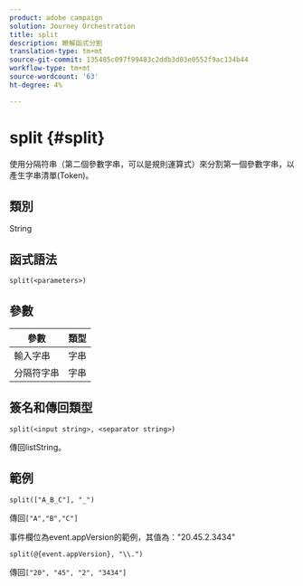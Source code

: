 ```yaml
---
product: adobe campaign
solution: Journey Orchestration
title: split
description: 瞭解函式分割
translation-type: tm+mt
source-git-commit: 135485c097f99483c2ddb3d03e0552f9ac134b44
workflow-type: tm+mt
source-wordcount: '63'
ht-degree: 4%

---
```



# split {#split}

使用分隔符串（第二個參數字串，可以是規則運算式）來分割第一個參數字串，以產生字串清單(Token)。

## 類別

String

## 函式語法

`split(<parameters>)`

## 參數

| 參數 | 類型 |
|-----------|------------------|
| 輸入字串 | 字串 |
| 分隔符字串 | 字串 |

## 簽名和傳回類型

`split(<input string>, <separator string>)`

傳回listString。

## 範例

`split(["A_B_C"], "_")`

傳回`["A","B","C"]`

事件欄位為event.appVersion的範例，其值為：&quot;20.45.2.3434&quot;

`split(@{event.appVersion}, "\\.")`

傳回`["20", "45", "2", "3434"]`
